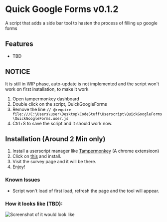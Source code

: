 # Quick Google Forms v0.1.2
A script that adds a side bar tool to hasten the process of filling up google forms

## Features
- TBD

## NOTICE
It is still in WIP phase, auto-update is not implemented and the script won't work on first installation, to make it work
1. Open tampermonkey dashboard
2. Double click on the script, QuickGoogleForms
3. Remove the line ```// @require      file:///C:\Users\user\Desktop\CodeStuff\Userscript\QuickGoogleForms\QuickGoogleForms.user.js```
4. Ctrl+S to save the script and it should work now.

## Installation (Around 2 Min only)
1. Install a userscript manager like [Tampermonkey](https://www.tampermonkey.net/) (A chrome extensioon)
2. Click on [this](https://github.com/HageFX-78/QuickGoogleForms/raw/main/QuickGoogleForms.user.js) and install.
3. Visit the survey page and it will be there.
4. Enjoy!

### Known Issues
- Script won't load of first load, refresh the page and the tool will appear.

### How it looks like (TBD):
![Screenshot of it would look like]()
